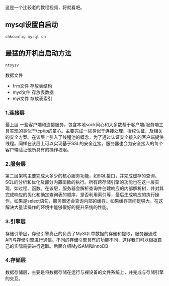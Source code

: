 这是一个比较老的教程视频，将就看吧。

## mysql设置自启动

```
chkconfig mysql on
```

## 最猛的开机自启动方法

```
ntsysv
```

数据文件

- frm文件	存放表结构
- myd文件    存放表数据
- myi文件    存放表索引 

### 1.连接层

最上层 一些客户端和连接服务，包含本地sock同心和大多数基于客户端/服务端工具实现的类似于tcp/ip的童心。主要完成一些类似于连接处理、授权认证、及相关的安全方案。在该层上引入了线程池的概念，为了通过认证安全接入的客户端提供线程。同样在该层上可以实现基于SSL的安全连接。服务器也会为安全接入的每个客户端验证他所具有的操作权限。

### 2.服务层

第二层架构主要完成大多少的核心服务功能，如SQL接口，并完成缓存的查询，SQL的分析和优化及部分内置函数的执行。所有跨存储引擎的功能也在这一层实现，如过程、函数。在该层，服务器会解析查询并创建响应的内部解析树，并对其完成响应的优化和确定查询表的顺序，是否利用索引等，最后生成响应的执行操作。如果是select语句，服务器还会查询内部的缓存。如果缓存空间足够大，在这解决大量读操作的环境中能够很好的提升系统的性能。

### 3.引擎层

存储引擎层，存储引擎真正的负责了MySQL中数据的存储和提取，服务器通过API与存储引擎进行通信。不同的存储引擎具有的功能不同，这样我们可以根据自己的实际需要进行选取。后面介绍MylSAM和innoDB

### 4.存储层

数据存储层，主要是将数据存储在运行与裸设备的文件系统上，并完成与存储引擎的交互。

